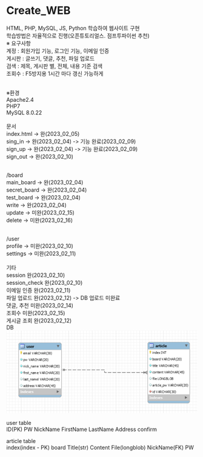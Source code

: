 # Create_WEB

HTML, PHP, MySQL, JS, Python 학습하여 웹사이트 구현<br/>
학습방법은 자율적으로 진행(오픈튜토리얼스. 점프투파이썬 추천)<br/>
※ 요구사항<br/>
  계정 : 회원가입 기능,   로그인 기능,  이메일 인증 <br/>
  게시판 : 글쓰기, 댓글, 추천, 파일 업로드<br/>
  검색 : 제목, 게시판 별, 전체, 내용 기준 검색<br/>
  조회수 : F5방지용 1시간 마다 갱신 가능하게<br/><br/>

※환경<br/>
Apache2.4<br/>
PHP7<br/>
MySQL 8.0.22<br/>
<br/>
문서<br/>
index.html -> 완(2023_02_05)<br/>
sing_in    -> 완(2023_02_04) -> 기능 완료(2023_02_09)<br/>
sign_up    -> 완(2023_02_04) -> 기능 완료(2023_02_09)<br/>
sign_out   -> 완(2023_02_10)<br/><br/>

/board<br/>
main_board    -> 완(2023_02_04)<br/>
secret_board  -> 완(2023_02_04)<br/>
test_board    -> 완(2023_02_04)<br/>
write         -> 완(2023_02_04)<br/>
update        -> 미완(2023_02_15)<br/>
delete        -> 미완(2023_02_16)<br/><br/>

/user<br/>
profile       -> 미완(2023_02_10)<br/>
settings      -> 미완(2023_02_11)<br/>
<br/>
기타<br/>
session 완(2023_02_10)<br/>
session_check 완(2023_02_10)<br/>
이메일 인증 완(2023_02_11)<br/>
파일 업로드 완(2023_02_12) -> DB 업로드 미완료<br/>
댓글, 추천 미완(2023_02_14)<br/>
조회수 미완(2023_02_15)<br/>
게시글 조회 완(2023_02_12)<br/>
DB<br/>
<img src=image/1.png>

user table<br/>
ID(PK) PW NickName FirstName LastName Address confirm<br/>

article table<br/>
index(index - PK) board Title(str) Content File(longblob)  NickName(FK) PW<br/><br/>
<!--대용량 데이터 업로드 https://anotherspringfield.tistory.com/100-->


